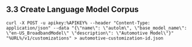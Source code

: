 ## 3.3 Create Language Model Corpus

```
curl -X POST -u apikey:%APIKEY% --header "Content-Type: application/json" --data "{\"name\": \"autolm\", \"base_model_name\": \"en-US_BroadbandModel\" \"description\": \"Automotive Model\"}" "%URL%/v1/customizations" > automotive-customization-id.json
```
